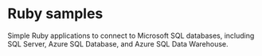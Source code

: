 # Ruby samples

Simple Ruby applications to connect to Microsoft SQL databases, including SQL Server, Azure SQL Database, and Azure SQL Data Warehouse.
